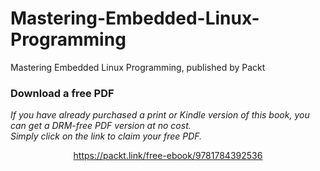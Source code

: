 


# Mastering-Embedded-Linux-Programming
Mastering Embedded Linux Programming, published by Packt
### Download a free PDF

 <i>If you have already purchased a print or Kindle version of this book, you can get a DRM-free PDF version at no cost.<br>Simply click on the link to claim your free PDF.</i>
<p align="center"> <a href="https://packt.link/free-ebook/9781784392536">https://packt.link/free-ebook/9781784392536 </a> </p>